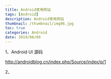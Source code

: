 ```yaml
---
title: Android常用网站
tags: [Android]
description: Android常用网站
thumbnail: /thumbnail/img86.jpg
toc: true
categories: Android
date: 2019/08/09
---
```


1、Android UI 源码

http://androidblog.cn/index.php/Source/index/p/1

2、